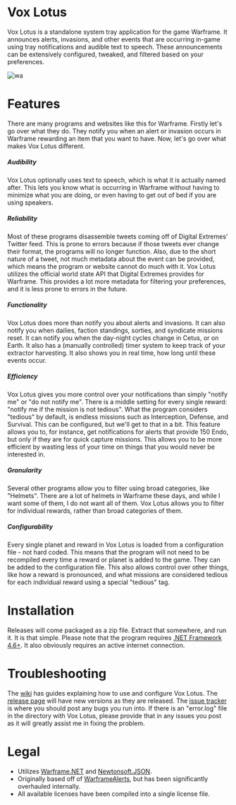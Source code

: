 # Vox Lotus
Vox Lotus is a standalone system tray application for the game Warframe. It announces alerts, invasions, and other events that are occurring in-game using tray notifications and audible text to speech. These announcements can be extensively configured, tweaked, and filtered based on your preferences.

![wa](https://i.imgur.com/Al2owiT.png)

# Features
There are many programs and websites like this for Warframe. Firstly let's go over what they do. They notify you when an alert or invasion occurs in Warframe rewarding an item that you want to have. Now, let's go over what makes Vox Lotus different.

##### Audibility
Vox Lotus optionally uses text to speech, which is what it is actually named after. This lets you know what is occurring in Warframe without having to minimize what you are doing, or even having to get out of bed if you are using speakers.

##### Reliability
Most of these programs disassemble tweets coming off of Digital Extremes' Twitter feed. This is prone to errors because if those tweets ever change their format, the programs will no longer function. Also, due to the short nature of a tweet, not much metadata about the event can be provided, which means the program or website cannot do much with it. Vox Lotus utilizes the official world state API that Digital Extremes provides for Warframe. This provides a lot more metadata for filtering your preferences, and it is less prone to errors in the future.

##### Functionality
Vox Lotus does more than notify you about alerts and invasions. It can also notify you when dailies, faction standings, sorties, and syndicate missions reset. It can notify you when the day-night cycles change in Cetus, or on Earth. It also has a (manually controlled) timer system to keep track of your extractor harvesting. It also shows you in real time, how long until these events occur.

##### Efficiency
Vox Lotus gives you more control over your notifications than simply "notify me" or "do not notify me". There is a middle setting for every single reward: "notify me if the mission is not tedious". What the program considers "tedious" by default, is endless missions such as Interception, Defense, and Survival. This can be configured, but we'll get to that in a bit. This feature allows you to, for instance, get notifications for alerts that provide 150 Endo, but only if they are for quick capture missions. This allows you to be more efficient by wasting less of your time on things that you would never be interested in.

##### Granularity
Several other programs allow you to filter using broad categories, like "Helmets". There are a lot of helmets in Warframe these days, and while I want some of them, I do not want all of them. Vox Lotus allows you to filter for individual rewards, rather than broad categories of them.

##### Configurability
Every single planet and reward in Vox Lotus is loaded from a configuration file - not hard coded. This means that the program will not need to be recompiled every time a reward or planet is added to the game. They can be added to the configuration file. This also allows control over other things, like how a reward is pronounced, and what missions are considered tedious for each individual reward using a special "tedious" tag.

# Installation
Releases will come packaged as a zip file. Extract that somewhere, and run it. It is that simple. Please note that the program requires [.NET Framework 4.6+](https://www.microsoft.com/net/download/framework). It also obviously requires an active internet connection.

# Troubleshooting
The [wiki](https://github.com/Arsonide/VoxLotus/wiki) has guides explaining how to use and configure Vox Lotus. The [release page](https://github.com/Arsonide/VoxLotus/releases) will have new versions as they are released. The [issue tracker](https://github.com/Arsonide/VoxLotus/issues) is where you should post any bugs you run into. If there is an "error.log" file in the directory with Vox Lotus, please provide that in any issues you post as it will greatly assist me in fixing the problem.

# Legal
* Utilizes [Warframe.NET](https://github.com/WFCD/warframe-net) and [Newtonsoft.JSON](https://github.com/JamesNK/Newtonsoft.Json).
* Originally based off of [WarframeAlerts](https://github.com/thquinn/WarframeAlerts), but has been significantly overhauled internally.
* All available licenses have been compiled into a single license file.